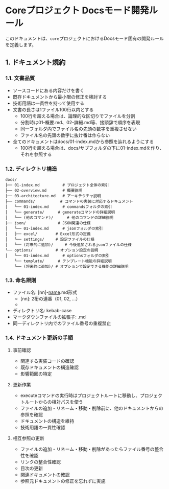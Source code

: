 # Coreプロジェクト Docsモード開発ルール

このドキュメントは、`core`プロジェクトにおけるDocsモード固有の開発ルールを定義します。

## 1. ドキュメント規約

### 1.1. 文書品質
- ソースコードにある内容だけを書く
- 既存ドキュメントから最小限の修正を検討する
- 技術用語は一貫性を持って使用する
- 文書の長さは1ファイル100行以内とする
  - 100行を超える場合は、論理的な区切りでファイルを分割
  - 分割時は01-概要.md、02-詳細.md等、接頭辞で順序を表現
  - 同一フォルダ内でファイル名の先頭の数字を重複させない
  - ファイル名の先頭の数字に抜け番は作らない
- 全てのドキュメントはdocs/01-index.mdから参照を辿れるようにする
  - 100行を超える場合は、docs/サブフォルダの下に01-index.mdを作り、それを参照する

### 1.2. ディレクトリ構造
```
docs/
├── 01-index.md          # プロジェクト全体の索引
├── 02-overview.md       # 概要説明
├── 03-architecture.md   # アーキテクチャ説明
├── commands/           # コマンドの実装に対応するドキュメント
│   └── 01-index.md      # commandsフォルダの索引
│   └── generate/      # generateコマンドの詳細説明
│   └── (他のコマンド)/      # 他のコマンドの詳細説明
├── json/              # JSON関連の仕様
│   └── 01-index.md      # jsonフォルダの索引
│   ├── excel/        # Excel形式の定義
│   └── settings/     # 設定ファイルの仕様
│   └── (将来的に追加)/     # 今後追加されるjsonファイルの仕様
└── options/          # オプション設定の説明
│   └── 01-index.md      # optionsフォルダの索引
    └── template/      # テンプレート機能の詳細説明
    └── (将来的に追加)/ # オプションで設定できる機能の詳細説明
```

### 1.3. 命名規則
- ファイル名: [nn]-[name].md形式
  - [nn]: 2桁の連番（01, 02, ...）
  - [name]: ケバブケース（小文字とハイフンのみ）
- ディレクトリ名: kebab-case
- マークダウンファイルの拡張子: .md
- 同一ディレクトリ内でのファイル番号の重複禁止

### 1.4. ドキュメント更新の手順

1. 事前確認
   - 関連する実装コードの確認
   - 既存ドキュメントの構造確認
   - 影響範囲の特定

2. 更新作業
   - executeコマンドの実行時はプロジェクトルートに移動し、プロジェクトルートからの相対パスを使う
   - ファイルの追加・リネーム・移動・削除前に、他のドキュメントからの参照を確認
   - ドキュメントの構造を維持
   - 技術用語の一貫性確認

3. 相互参照の更新
   - ファイルの追加・リネーム・移動・削除があったらファイル番号の整合性を確認
   - リンクの整合性確認
   - 目次の更新
   - 関連ドキュメントの確認
   - 参照元ドキュメントの修正を忘れずに実施

